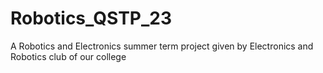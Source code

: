 # Robotics_QSTP_23
A Robotics and Electronics summer term project given by Electronics and Robotics club of our college

